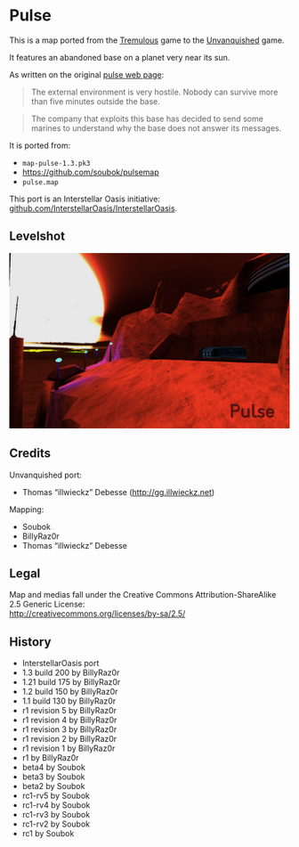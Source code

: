 Pulse
=====

This is a map ported from the [Tremulous](https://tremulous.net) game to the [Unvanquished](https://unvanquished.net) game.

It features an abandoned base on a planet very near its sun.

As written on the original [pulse web page](https://sites.google.com/site/soubok2/tremulous_pulse_map):

> The external environment is very hostile. Nobody can survive more than five minutes outside the base.

> The company that exploits this base has decided to send some marines to understand why the base does not answer its messages.

It is ported from:

- `map-pulse-1.3.pk3`
- https://github.com/soubok/pulsemap
- `pulse.map`

This port is an Interstellar Oasis initiative: [github.com/InterstellarOasis/InterstellarOasis](https://github.com/InterstellarOasis/InterstellarOasis).

Levelshot
---------

![Levelshot](meta/pulse/pulse.jpg)

Credits
-------

Unvanquished port:

* Thomas “illwieckz” Debesse (http://gg.illwieckz.net) <hidden mail="dev [ad] illwieckz.net"/>

Mapping:

* Soubok <hidden mail="soubok+github [ad] gmail.com"/>
* BillyRaz0r <hidden mail="billyRazOr2011 [ad] gmail.com"/>
* Thomas “illwieckz” Debesse

Legal
-----

Map and medias fall under the Creative Commons Attribution-ShareAlike 2.5 Generic License:  
http://creativecommons.org/licenses/by-sa/2.5/

History
-------

- InterstellarOasis port
- 1.3 build 200 by BillyRaz0r
- 1.21 build 175 by BillyRaz0r
- 1.2 build 150 by BillyRaz0r
- 1.1 build 130 by BillyRaz0r
- r1 revision 5 by BillyRaz0r
- r1 revision 4 by BillyRaz0r
- r1 revision 3 by BillyRaz0r
- r1 revision 2 by BillyRaz0r
- r1 revision 1 by BillyRaz0r
- r1 by BillyRaz0r
- beta4 by Soubok
- beta3 by Soubok
- beta2 by Soubok
- rc1-rv5 by Soubok
- rc1-rv4 by Soubok
- rc1-rv3 by Soubok
- rc1-rv2 by Soubok
- rc1 by Soubok


